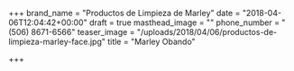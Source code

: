 +++
brand_name = "Productos de Limpieza de Marley"
date = "2018-04-06T12:04:42+00:00"
draft = true
masthead_image = ""
phone_number = "(506) 8671-6566"
teaser_image = "/uploads/2018/04/06/productos-de-limpieza-marley-face.jpg"
title = "Marley Obando"

+++
